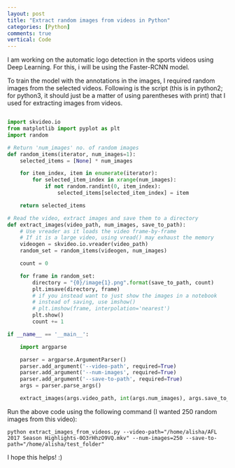```yaml
---
layout: post
title: "Extract random images from videos in Python"
categories: [Python]
comments: true
vertical: Code
---
```


I am working on the automatic logo detection in the sports videos using Deep Learning. For this, i will
be using the Faster-RCNN model.

To train the model with the annotations in the images, I required random images from the selected videos.
Following is the script (this is in python2; for python3, it should just be a matter of using parentheses with print) that I used for extracting images from videos.

```python

import skvideo.io
from matplotlib import pyplot as plt
import random

# Return 'num_images' no. of random images
def random_items(iterator, num_images=1):
    selected_items = [None] * num_images

    for item_index, item in enumerate(iterator):
        for selected_item_index in xrange(num_images):
            if not random.randint(0, item_index):
                selected_items[selected_item_index] = item

    return selected_items

# Read the video, extract images and save them to a directory
def extract_images(video_path, num_images, save_to_path):
    # Use vreader as it loads the video frame-by-frame
    # If it is a large video, using vread() may exhaust the memory
    videogen = skvideo.io.vreader(video_path)
    random_set = random_items(videogen, num_images)

    count = 0

    for frame in random_set:
        directory = "{0}/image{1}.png".format(save_to_path, count)
        plt.imsave(directory, frame)
        # if you instead want to just show the images in a notebook
        # instead of saving, use imshow()
        # plt.imshow(frame, interpolation='nearest')
        plt.show()
        count += 1

if __name__ == '__main__':

    import argparse

    parser = argparse.ArgumentParser()
    parser.add_argument('--video-path', required=True)
    parser.add_argument('--num-images', required=True)
    parser.add_argument('--save-to-path', required=True)
    args = parser.parse_args()

    extract_images(args.video_path, int(args.num_images), args.save_to_path)

```

Run the above code using the following command (I wanted 250 random images from this video):

```
python extract_images_from_videos.py --video-path="/home/alisha/AFL 2017 Season Highlights-0O3rHhzO9VQ.mkv" --num-images=250 --save-to-path="/home/alisha/test_folder"

```

I hope this helps! :)